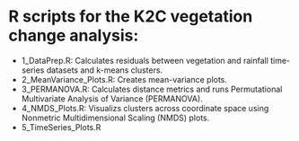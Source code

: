 #  R scripts for the K2C vegetation change analysis:
- 1_DataPrep.R: Calculates residuals between vegetation and rainfall time-series datasets and k-means clusters.
- 2_MeanVariance_Plots.R: Creates mean-variance plots.
- 3_PERMANOVA.R: Calculates distance metrics and runs Permutational Multivariate Analysis of Variance (PERMANOVA).
- 4_NMDS_Plots.R: Visualizs clusters across coordinate space using Nonmetric Multidimensional Scaling (NMDS) plots.
- 5_TimeSeries_Plots.R
